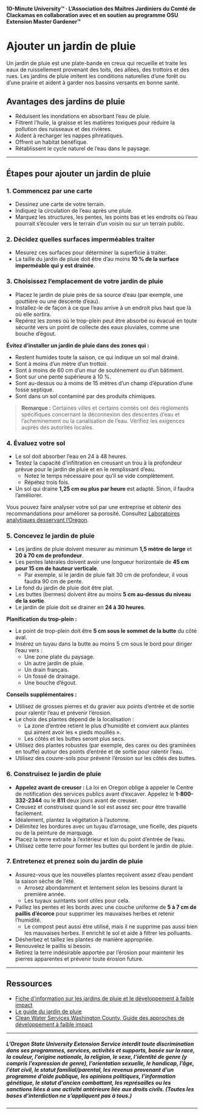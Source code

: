 #### 10-Minute University™ · L’Association des Maîtres Jardiniers du Comté de Clackamas en collaboration avec et en soutien au programme OSU Extension Master Gardener™

# Ajouter un jardin de pluie

Un jardin de pluie est une plate-bande en creux qui recueille et traite les eaux de ruissellement provenant des toits, des allées, des trottoirs et des rues. Les jardins de pluie imitent les conditions naturelles d’une forêt ou d’une prairie et aident à garder nos bassins versants en bonne santé.

## Avantages des jardins de pluie

- Réduisent les inondations en absorbant l’eau de pluie.
- Filtrent l’huile, la graisse et les matières toxiques pour réduire la pollution des ruisseaux et des rivières.
- Aident à recharger les nappes phréatiques.
- Offrent un habitat bénéfique.
- Rétablissent le cycle naturel de l’eau dans le paysage.

---

## Étapes pour ajouter un jardin de pluie

### 1. Commencez par une carte

- Dessinez une carte de votre terrain.
- Indiquez la circulation de l’eau après une pluie.
- Marquez les structures, les pentes, les points bas et les endroits où l’eau pourrait s’écouler vers le terrain d’un voisin ou sur un terrain public.

### 2. Décidez quelles surfaces imperméables traiter

- Mesurez ces surfaces pour déterminer la superficie à traiter.
- La taille du jardin de pluie doit être d’au moins **10 % de la surface imperméable qui y est drainée**.

### 3. Choisissez l’emplacement de votre jardin de pluie

- Placez le jardin de pluie près de sa source d’eau (par exemple, une gouttière ou une descente d’eau).
- Installez-le de façon à ce que l’eau arrive à un endroit plus haut que là où elle sortira.
- Repérez les zones où le trop-plein peut être absorbé ou évacué en toute sécurité vers un point de collecte des eaux pluviales, comme une bouche d’égout.

**Évitez d’installer un jardin de pluie dans des zones qui :**

- Restent humides toute la saison, ce qui indique un sol mal drainé.
- Sont à moins d’un mètre d’un trottoir.
- Sont à moins de 60 cm d’un mur de soutènement ou d’un bâtiment.
- Sont sur une pente supérieure à 10 %.
- Sont au-dessus ou à moins de 15 mètres d’un champ d’épuration d’une fosse septique.
- Sont dans un sol contaminé par des produits chimiques.

> **Remarque :** Certaines villes et certains comtés ont des règlements spécifiques concernant la déconnexion des descentes d’eau et l’acheminement ou la canalisation de l’eau. Vérifiez les exigences auprès des autorités locales.

### 4. Évaluez votre sol

- Le sol doit absorber l’eau en 24 à 48 heures.
- Testez la capacité d’infiltration en creusant un trou à la profondeur prévue pour le jardin de pluie et en le remplissant d’eau.
  - Notez le temps nécessaire pour qu’il se vide complètement.
  - Répétez trois fois.
- Un sol qui draine **1,25 cm ou plus par heure** est adapté. Sinon, il faudra l’améliorer.

Vous pouvez faire analyser votre sol par une entreprise et obtenir des recommandations pour améliorer sa porosité. Consultez [Laboratoires analytiques desservant l’Oregon](https://catalog.extension.oregonstate.edu/sites/catalog/files/project/pdf/em8677.pdf).

### 5. Concevez le jardin de pluie

- Les jardins de pluie doivent mesurer au minimum **1,5 mètre de large** et **20 à 70 cm de profondeur**.
- Les pentes latérales doivent avoir une longueur horizontale de **45 cm pour 15 cm de hauteur verticale**.
  - Par exemple, si le jardin de pluie fait 30 cm de profondeur, il vous faudra 90 cm de pente.
- Le fond du jardin de pluie doit être plat.
- Les buttes (bermes) doivent être au moins **5 cm au-dessus du niveau de la sortie**.
- Le jardin de pluie doit se drainer en **24 à 30 heures**.

**Planification du trop-plein :**

- Le point de trop-plein doit être **5 cm sous le sommet de la butte** du côté aval.
- Insérez un tuyau dans la butte au moins 5 cm sous le bord pour diriger l’eau vers :
  - Une zone plate du paysage.
  - Un autre jardin de pluie.
  - Un drain français.
  - Un fossé de drainage.
  - Une bouche d’égout.

**Conseils supplémentaires :**

- Utilisez de grosses pierres et du gravier aux points d’entrée et de sortie pour ralentir l’eau et prévenir l’érosion.
- Le choix des plantes dépend de la localisation :
  - La zone d’entrée retient le plus d’humidité et convient aux plantes qui aiment avoir les « pieds mouillés ».
  - Les côtés et les buttes seront plus secs.
- Utilisez des plantes robustes (par exemple, des carex ou des graminées en touffe) autour des points d’entrée et de sortie pour ralentir l’eau.
- Utilisez des couvre-sols pour prévenir l’érosion sur les côtés des buttes.

### 6. Construisez le jardin de pluie

- **Appelez avant de creuser :** La loi en Oregon oblige à appeler le Centre de notification des services publics avant d’excaver. Appelez le **1-800-332-2344** ou le **811** deux jours avant de creuser.
- Creusez et construisez quand le sol est assez sec pour être travaillé facilement.
- Idéalement, plantez la végétation à l’automne.
- Délimitez les bordures avec un tuyau d’arrosage, une ficelle, des piquets ou de la peinture de marquage.
- Placez la terre extraite à l’extérieur et loin du point d’entrée de l’eau.
- Utilisez cette terre pour former les buttes qui bordent le jardin de pluie.

### 7. Entretenez et prenez soin du jardin de pluie

- Assurez-vous que les nouvelles plantes reçoivent assez d’eau pendant la saison sèche de l’été.
  - Arrosez abondamment et lentement selon les besoins durant la première année.
  - Les tuyaux suintants sont utiles pour cela.
- Paillez les pentes et les bords avec une couche uniforme de **5 à 7 cm de paillis d’écorce** pour supprimer les mauvaises herbes et retenir l’humidité.
  - Le compost peut aussi être utilisé, mais il ne supprime pas aussi bien les mauvaises herbes. Il enrichit le sol et aide à filtrer les polluants.
- Désherbez et taillez les plantes de manière appropriée.
- Renouvelez le paillis si besoin.
- Retirez la terre indésirable apportée par l’érosion pour maintenir les pierres apparentes et prévenir toute érosion future.

---

## Ressources

- [Fiche d'information sur les jardins de pluie et le développement à faible impact](https://catalog.extension.oregonstate.edu/sites/catalog/files/project/pdf/em9207.pdf)
- [Le guide du jardin de pluie](https://seagrant.oregonstate.edu/sgpubs/oregon-rain-garden-guide)
- [Clean Water Services Washington County, Guide des approches de développement à faible impact](https://cleanwaterservices.org/development/dnc/lida/)

---

##### L’Oregon State University Extension Service interdit toute discrimination dans ses programmes, services, activités et supports, basée sur la race, la couleur, l’origine nationale, la religion, le sexe, l’identité de genre (y compris l’expression de genre), l’orientation sexuelle, le handicap, l’âge, l’état civil, le statut familial/parental, les revenus provenant d’un programme d’aide publique, les opinions politiques, l’information génétique, le statut d’ancien combattant, les représailles ou les sanctions liées à une activité antérieure liée aux droits civils. (Toutes les bases d’interdiction ne s’appliquent pas à tous.)
---